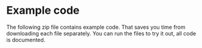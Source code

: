 # Example code
The following zip file contains example code. That saves you time
from downloading each file separately. You can run the files to
try it out, all code is documented.